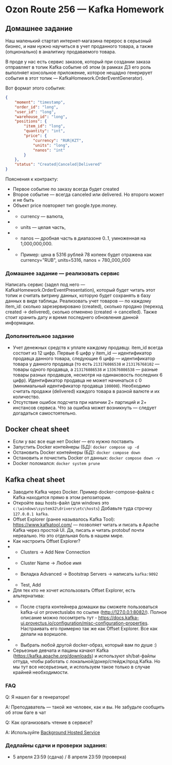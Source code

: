 # Ozon Route 256 — Kafka Homework

## Домашнее задание
Наш маленький стартап интернет-магазина перерос в серьезный бизнес, и нам нужно научиться в учет проданного товара, а также (опционально) в аналитику продаваемого товара.

В проде у нас есть сервис заказов, который при создании заказа отправляет в топик Kafka событие об этом (в рамках ДЗ его роль выполняет консольное приложение, которое нещадно генерирует события в этот топик — KafkaHomework.OrderEventGenerator).

Вот формат этого события:
```json
{
    "moment": "timestamp",
    "order_id": "long",
    "user_id": "long",
    "warehouse_id": "long",
    "positions": {
        "item_id": "long",
        "quantity": "int",
        "price": {
            "currency": "RUR|KZT",
            "units": "long",
            "nanos": "int"
        }
    },
    "status": "Created|Canceled|Delivered"
}
```

Пояснения к контракту:
* Первое событие по заказу всегда будет created
* Второе событие — всегда canceled или delivered. Но второго может и не быть
* Объект price повторяет тип google.type.money.
 * * currency — валюта,
 * * units — целая часть,
 * * nanos — дробная часть в диапазоне 0..1, умноженная на 1,000,000,000.
 * * Пример: цена в 5316 рублей 78 копеек будет отражена как currency="RUB", units=5316, nanos = 780_000_000

### Домашнее задание — реализовать сервис 
Написать сервис (задел под него — KafkaHomework.OrderEventPresentation), который будет читать этот топик и считать витрину данных, которую будет сохранять в базу данных в виде таблицы.
Реализовать учет товаров — по каждому item_id: сколько зарезервировано (created), сколько продано (переход created → delivered), сколько отменено (created → cancelled). Также стоит хранить дату и время последнего обновления данной информации.

### Дополнительное задание
* Учет денежных средств к уплате каждому продавцу. item_id всегда состоит из 12 цифр. Первые 6 цифр у item_id — идентификатор продавца данного товара, следующие 6 цифр — идентификатор товара у данного продавца (то есть `213176086538` и `213176768102` — товары одного продавца, а `213176086538` и `133676086538` — разные товары разных продавцов, несмотря на одинаковость последних 6 цифр). Идентификатор продавца не может начинаться с 0 (минимальный идентификатор продавца `100000`). Необходимо считать продажи (delivered) каждого товара в разной валюте и их количество.
* Отсутствие ошибок подсчета при наличии 2+ партиций и 2+ инстансов сервиса. Что за ошибка может возникнуть — следует догадаться самостоятельно.

## Docker cheat sheet
* Если у вас все еще нет Docker — его нужно поставить
* Запустить Docker контейнеры (БД): `docker compose up -d`
* Остановить Docker контейнеры (БД): `docker compose down`
* Остановить и почистить Docker от данных: `docker compose down -v`
* Docker поломался: `docker system prune`

## Kafka cheat sheet
* Заводите Kafka через Docker. Пример docker-compose-файла с Kafka находится прямо в этом репозитории.
* Откройте ваш hosts-файл (для windows это `c:\windows\system32\drivers\etc\hosts`) Добавьте туда строчку `127.0.0.1 kafka`.
* Offset Explorer (ранее называлось Kafka Tool): https://www.kafkatool.com/ — позволяет читать и писать в Apache Kafka через простой UI. Да, писать и читать protobuf почти нереально. Но это отдельная боль в нашем мире.
* Как настроить Offset Explorer?
* * Clusters → Add New Connection
* * Cluster Name → Любое имя
* * Вкладка Advanced → Bootstrap Servers → написать `kafka:9092`
* * Test, Add
* Для тех кто не хочет использовать Offset Explorer, есть альтернатива:
* * После старта контейнера домашки вы сможете пользоваться kafka-ui от provectuslabs по ссылке (http://127.0.0.1:8082/). Полное описание можно посомтреть тут - https://docs.kafka-ui.provectus.io/configuration/misc-configuration-properties. Настраивать его примерно так же как Offset Explorer. Все как делали на воркшопе.
* * Выбрать любой другой docker-образ, который вам по душе :)
* Серьезные девчата и пацаны качают Kafka (https://kafka.apache.org/downloads) и используют sh/bat-файлы оттуда, чтобы работать с локальной/докер/стейдж/прод Kafka. Но мы тут все несерьезные, и используем такое только в случае крайней необходимости.

### FAQ
Q: Я нашел баг в генераторе!

A: Преподаватель — такой же человек, как и вы. Не забудьте сообщить об этом баге в чат

Q: Как организовать чтение в сервисе?

A: Используйте [Background Hosted Service](https://learn.microsoft.com/en-us/aspnet/core/fundamentals/host/hosted-services?view=aspnetcore-7.0&tabs=visual-studio)

### Дедлайны сдачи и проверки задания: 
- 5 апреля 23:59 (сдача) / 8 апреля 23:59 (проверка)
